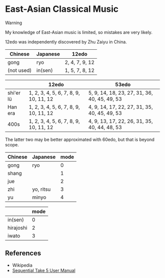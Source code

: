 # East-Asian Classical Music

> [!warning]
> My knowledge of East-Asian music is limited, so mistakes are very likely.

12edo was independently discovered by Zhu Zaiyu in China.

Chinese|Japanese|12edo|
|------|----|-----|
| gong  |ryo  | 2, 4, 7, 9, 12 |
|(not used) | in(sen)| 1, 5, 7, 8, 12   |

|      |12edo|53edo|
|------|-----|-----|
|shi'er lü| 1, 2, 3, 4, 5, 6, 7, 8, 9, 10, 11, 12 | 5, 9, 14, 18, 23, 27, 31, 36, 40, 45, 49, 53 |
|Han era | 1, 2, 3, 4, 5, 6, 7, 8, 9, 10, 11, 12 |  4, 9, 14, 17, 22, 27, 31, 35, 40, 45, 49, 53 |
|400s | 1, 2, 3, 4, 5, 6, 7, 8, 9, 10, 11, 12     | 4, 9, 13, 17, 22, 26, 31, 35, 40, 44, 48, 53 |

The latter two may be better approximated with 60edo, but that is beyond scope.

|Chinese|Japanese|mode|
|-------|--------|----|
|gong | ryo | 0 |
|shang| | 1 |
|jue  | | 2 |
|zhi  | yo, ritsu | 3 |
|yu   | minyo|4 |



|    |mode|
|----|----|
|in(sen)| 0  |
|hirajoshi| 2|
|iwato|3|

## References
- Wikipedia
- [Sequential Take 5 User Manual](https://www.sequential.com/wp-content/uploads/2022/06/Take-5-Users-Guide-1.1.pdf)
